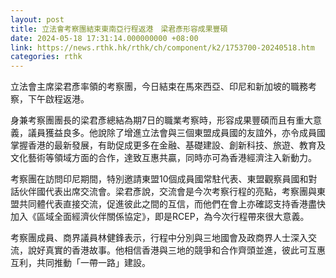 ```yaml
---
layout: post
title: 立法會考察團結束東南亞行程返港　梁君彥形容成果豐碩
date: 2024-05-18 17:31:14.000000000 +08:00
link: https://news.rthk.hk/rthk/ch/component/k2/1753700-20240518.htm
categories: rthk
---
```


立法會主席梁君彥率領的考察團，今日結束在馬來西亞、印尼和新加坡的職務考察，下午啟程返港。

身兼考察團團長的梁君彥總結為期7日的職業考察時，形容成果豐碩而且有重大意義，議員獲益良多。他說除了增進立法會與三個東盟成員國的友誼外，亦令成員國掌握香港的最新發展，有助促成更多在金融、基礎建設、創新科技、旅遊、教育及文化藝術等領域方面的合作，達致互惠共贏，同時亦可為香港經濟注入新動力。

考察團在訪問印尼期間，特別邀請東盟10個成員國常駐代表、東盟觀察員國和對話伙伴國代表出席交流會。梁君彥說，交流會是今次考察行程的亮點，考察團與東盟共同體代表直接交流，促進彼此之間的互信，而他們在會上亦確認支持香港盡快加入《區域全面經濟伙伴關係協定》，即是RCEP，為今次行程帶來很大意義。

考察團成員、商界議員林健鋒表示，行程中分別與三地國會及政商界人士深入交流，說好真實的香港故事。他相信香港與三地的競爭和合作齊頭並進，彼此可互惠互利，共同推動「一帶一路」建設。
